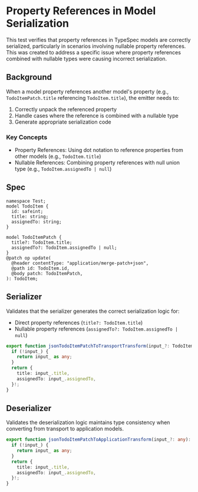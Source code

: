 # Property References in Model Serialization

This test verifies that property references in TypeSpec models are correctly serialized, particularly in scenarios involving nullable property references. This was created to address a specific issue where property references combined with nullable types were causing incorrect serialization.

## Background

When a model property references another model's property (e.g., `TodoItemPatch.title` referencing `TodoItem.title`), the emitter needs to:

1. Correctly unpack the referenced property
2. Handle cases where the reference is combined with a nullable type
3. Generate appropriate serialization code

### Key Concepts

- Property References: Using dot notation to reference properties from other models (e.g., `TodoItem.title`)
- Nullable References: Combining property references with null union type (e.g., `TodoItem.assignedTo | null`)

## Spec

```tsp
namespace Test;
model TodoItem {
  id: safeint;
  title: string;
  assignedTo: string;
}

model TodoItemPatch {
  title?: TodoItem.title;
  assignedTo?: TodoItem.assignedTo | null;
}
@patch op update(
  @header contentType: "application/merge-patch+json",
  @path id: TodoItem.id,
  @body patch: TodoItemPatch,
): TodoItem;
```

## Serializer

Validates that the serializer generates the correct serialization logic for:

- Direct property references (`title?: TodoItem.title`)
- Nullable property references (`assignedTo?: TodoItem.assignedTo | null`)

```ts src/models/internal/serializers.ts function jsonTodoItemPatchToTransportTransform
export function jsonTodoItemPatchToTransportTransform(input_?: TodoItemPatch | null): any {
  if (!input_) {
    return input_ as any;
  }
  return {
    title: input_.title,
    assignedTo: input_.assignedTo,
  }!;
}
```

## Deserializer

Validates the deserialization logic maintains type consistency when converting from transport to application models.

```ts src/models/internal/serializers.ts function jsonTodoItemPatchToApplicationTransform
export function jsonTodoItemPatchToApplicationTransform(input_?: any): TodoItemPatch {
  if (!input_) {
    return input_ as any;
  }
  return {
    title: input_.title,
    assignedTo: input_.assignedTo,
  }!;
}
```
